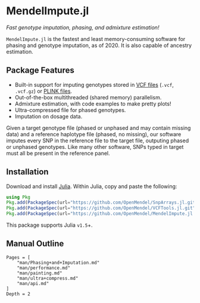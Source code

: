 # MendelImpute.jl 

*Fast genotype imputation, phasing, and admixture estimation!*

`MendelImpute.jl` is the fastest and least memory-consuming software for phasing and genotype imputation, as of 2020. It is also capable of ancestry estimation.

## Package Features

- Built-in support for imputing genotypes stored in [VCF files](https://samtools.github.io/hts-specs/VCFv4.3.pdf) (`.vcf`, `.vcf.gz`) or [PLINK files](https://www.cog-genomics.org/plink2/formats#bed).
- Out-of-the-box multithreaded (shared memory) parallelism. 
- Admixture estimation, with code examples to make pretty plots!
- Ultra-compressed file for phased genotypes.
- Imputation on dosage data.

Given a target genotype file (phased or unphased and may contain missing data) and a reference haplotype file (phased, no missing), our software imputes every SNP in the reference file to the target file, outputing phased or unphased genotypes. Like many other software, SNPs typed in target must all be present in the reference panel. 

## Installation

Download and install [Julia](https://julialang.org/downloads/). Within Julia, copy and paste the following: 
```julia
using Pkg
Pkg.add(PackageSpec(url="https://github.com/OpenMendel/SnpArrays.jl.git"))
Pkg.add(PackageSpec(url="https://github.com/OpenMendel/VCFTools.jl.git"))
Pkg.add(PackageSpec(url="https://github.com/OpenMendel/MendelImpute.jl.git"))
```
This package supports Julia `v1.5`+.

## Manual Outline

```@contents
Pages = [
    "man/Phasing+and+Imputation.md"
    "man/performance.md"
    "man/painting.md"
    "man/ultra+compress.md"
    "man/api.md"
]
Depth = 2
```